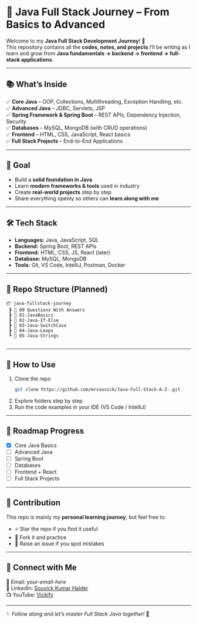 # 🚀 Java Full Stack Journey – From Basics to Advanced  

Welcome to my **Java Full Stack Development Journey**! 🌟  
This repository contains all the **codes, notes, and projects** I’ll be writing as I learn and grow from **Java fundamentals → backend → frontend → full-stack applications**.  

---

## 📚 What’s Inside  
✅ **Core Java** – OOP, Collections, Multithreading, Exception Handling, etc.  
✅ **Advanced Java** – JDBC, Servlets, JSP  
✅ **Spring Framework & Spring Boot** – REST APIs, Dependency Injection, Security  
✅ **Databases** – MySQL, MongoDB (with CRUD operations)  
✅ **Frontend** – HTML, CSS, JavaScript, React basics  
✅ **Full Stack Projects** – End-to-End Applications  

---

## 🎯 Goal  
- Build a **solid foundation in Java**  
- Learn **modern frameworks & tools** used in industry  
- Create **real-world projects** step by step  
- Share everything openly so others can **learn along with me**  

---

## 🛠 Tech Stack  
- **Languages:** Java, JavaScript, SQL  
- **Backend:** Spring Boot, REST APIs  
- **Frontend:** HTML, CSS, JS, React (later)  
- **Database:** MySQL, MongoDB  
- **Tools:** Git, VS Code, IntelliJ, Postman, Docker  

---

## 📂 Repo Structure (Planned)  
```
📦 java-fullstack-journey
 ┣ 📁 00 Questions With Answers 
 ┣ 📁 01-JavaBasics
 ┣ 📁 02-Java-If-Else
 ┣ 📁 03-Java-SwitchCase
 ┣ 📁 04-Java-Loops
 ┗ 📁 05-Java-Strings
  
```

---

## 🚦 How to Use  
1. Clone the repo  
   ```bash
   git clone https://github.com/mrsouvick/Java-Full-Stack-A-Z-.git
   ```
2. Explore folders step by step  
3. Run the code examples in your IDE (VS Code / IntelliJ)  

---

## 📌 Roadmap Progress  
- [x] Core Java Basics  
- [ ] Advanced Java  
- [ ] Spring Boot  
- [ ] Databases  
- [ ] Frontend + React  
- [ ] Full Stack Projects  

---

## 🌟 Contribution  
This repo is mainly my **personal learning journey**, but feel free to:  
- ⭐ Star the repo if you find it useful  
- 🍴 Fork it and practice  
- 🐛 Raise an issue if you spot mistakes  

---

## 🙌 Connect with Me  
📧 Email: *your-email-here*  
💼 LinkedIn: [Souvick Kumar Halder](https://www.linkedin.com/in/souvick-kumar-halder-752508292/)  
📺 YouTube: [Vickify](https://www.youtube.com/@vickify-b6l)  

---

✨ *Follow along and let’s master Full Stack Java together!* 🚀

